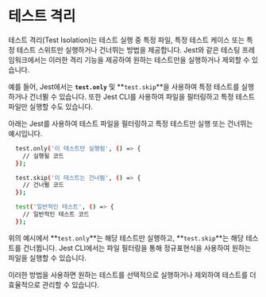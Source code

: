 # 테스트 격리

테스트 격리(Test Isolation)는 테스트 실행 중 특정 파일, 특정 테스트 케이스 또는 특정 테스트 스위트만 실행하거나 건너뛰는 방법을 제공합니다. Jest와 같은 테스팅 프레임워크에서는 이러한 격리 기능을 제공하여 원하는 테스트만을 실행하거나 제외할 수 있습니다.

예를 들어, Jest에서는 **`test.only`** 및 **`test.skip`**을 사용하여 특정 테스트를 실행하거나 건너뛸 수 있습니다. 또한 Jest CLI를 사용하여 파일을 필터링하고 특정 테스트 파일만 실행할 수도 있습니다.

아래는 Jest를 사용하여 테스트 파일을 필터링하고 특정 테스트만 실행 또는 건너뛰는 예시입니다.

```bash
  test.only('이 테스트만 실행됨', () => {
    // 실행될 코드
  });

  test.skip('이 테스트는 건너뜀', () => {
    // 건너뛸 코드
  });

  test('일반적인 테스트', () => {
    // 일반적인 테스트 코드
  });
```

위의 예시에서 **`test.only`**는 해당 테스트만 실행하고, **`test.skip`**는 해당 테스트를 건너뜁니다. Jest CLI에서는 파일 필터링을 통해 정규표현식을 사용하여 원하는 파일을 실행할 수 있습니다.

이러한 방법을 사용하면 원하는 테스트를 선택적으로 실행하거나 제외하여 테스트를 더 효율적으로 관리할 수 있습니다.